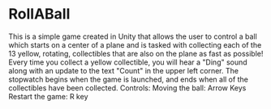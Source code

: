 # RollABall
This is a simple game created in Unity that allows the user to control a ball which starts on a center of a plane and is tasked with collecting each of the 13 yellow, rotating, collectibles that are also on the plane as fast as possible! Every time you collect a yellow collectible, you will hear a "Ding" sound along with an update to the text "Count" in the upper left corner. The stopwatch begins when the game is launched, and ends when all of the collectibles have been collected.   Controls: Moving the ball: Arrow Keys Restart the game: R key
